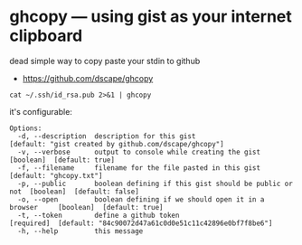 # ghcopy — using gist as your internet clipboard

dead simple way to copy paste your stdin to github

* https://github.com/dscape/ghcopy

```
cat ~/.ssh/id_rsa.pub 2>&1 | ghcopy
```

it's configurable:

```
Options:
  -d, --description  description for this gist                              [default: "gist created by github.com/dscape/ghcopy"]
  -v, --verbose      output to console while creating the gist              [boolean]  [default: true]
  -f, --filename     filename for the file pasted in this gist              [default: "ghcopy.txt"]
  -p, --public       boolean defining if this gist should be public or not  [boolean]  [default: false]
  -o, --open         boolean defining if we should open it in a browser     [boolean]  [default: true]
  -t, --token        define a github token                                  [required]  [default: "84c90072d47a61c0d0e51c11c42896e0bf7f8be6"]
  -h, --help         this message
```